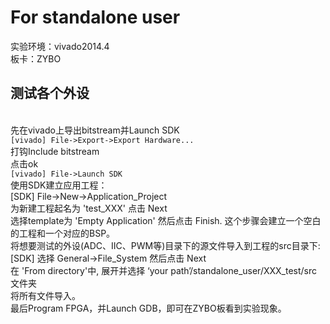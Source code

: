 # For standalone user
实验环境：vivado2014.4</br>
板卡：ZYBO</br>
<h2>测试各个外设</h2></br>
先在vivado上导出bitstream并Launch SDK</br>
<code>[vivado] File->Export->Export Hardware...</code></br>
打钩Include bitstream</br>
点击ok</br>
<code>[vivado] File->Launch SDK</code></br>
使用SDK建立应用工程：</br>
[SDK] File->New->Application_Project</br>
为新建工程起名为 'test_XXX' 点击 Next</br>
选择template为 'Empty Application' 然后点击 Finish. 这个步骤会建立一个空白的工程和一个对应的BSP。</br>
将想要测试的外设(ADC、IIC、PWM等)目录下的源文件导入到工程的src目录下:</br>
  [SDK] 选择 General->File_System 然后点击 Next</br>
  在 'From directory'中, 展开并选择 ‘your path’/standalone_user/XXX_test/src文件夹</br>
  将所有文件导入。</br>
  最后Program FPGA，并Launch GDB，即可在ZYBO板看到实验现象。</br>



